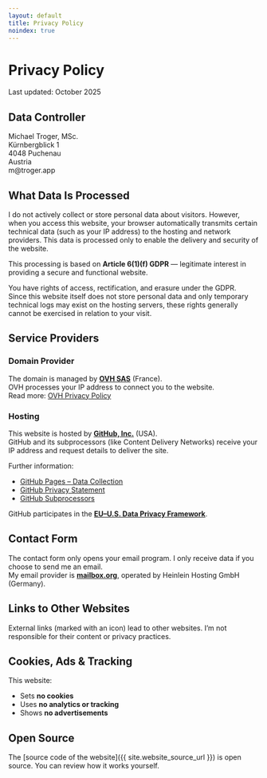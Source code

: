```yaml
---
layout: default
title: Privacy Policy
noindex: true
---
```

# Privacy Policy
Last updated: October 2025

## Data Controller
Michael Troger, MSc.  
Kürnbergblick 1   
4048 Puchenau  
Austria  
&#109;&#64;&#116;&#114;&#111;&#103;&#101;&#114;&#46;&#97;&#112;&#112;  
  
## What Data Is Processed
I do not actively collect or store personal data about visitors.
However, when you access this website, your browser automatically transmits certain technical data (such as your IP address) to the hosting and network providers. This data is processed only to enable the delivery and security of the website.

This processing is based on **Article 6(1)(f) GDPR** — legitimate interest in providing a secure and functional website.

You have rights of access, rectification, and erasure under the GDPR.  
Since this website itself does not store personal data and only temporary technical logs may exist on the hosting servers, these rights generally cannot be exercised in relation to your visit.

## Service Providers

### Domain Provider
The domain is managed by **[OVH SAS](https://www.ovhcloud.com)** (France).  
OVH processes your IP address to connect you to the website.  
Read more: [OVH Privacy Policy](https://www.ovhcloud.com/en-ie/terms-and-conditions/privacy-policy/)

### Hosting
This website is hosted by **[GitHub, Inc.](https://github.com)** (USA).  
GitHub and its subprocessors (like Content Delivery Networks) receive your IP address and request details to deliver the site.  

Further information:  
- [GitHub Pages – Data Collection](https://docs.github.com/en/pages/getting-started-with-github-pages/about-github-pages#data-collection)  
- [GitHub Privacy Statement](https://docs.github.com/en/site-policy/privacy-policies/github-general-privacy-statement)  
- [GitHub Subprocessors](https://docs.github.com/en/site-policy/privacy-policies/github-subprocessors)  

GitHub participates in the **[EU–U.S. Data Privacy Framework](https://www.dataprivacyframework.gov)**.

## Contact Form
The contact form only opens your email program. I only receive data if you choose to send me an email.  
My email provider is **[mailbox.org](https://mailbox.org)**, operated by Heinlein Hosting GmbH (Germany).

## Links to Other Websites
External links (marked with an icon) lead to other websites. I’m not responsible for their content or privacy practices.

## Cookies, Ads & Tracking
This website:  
- Sets **no cookies**  
- Uses **no analytics or tracking**  
- Shows **no advertisements**

## Open Source
The [source code of the website]({{ site.website_source_url }}) is open source. You can review how it works yourself.
